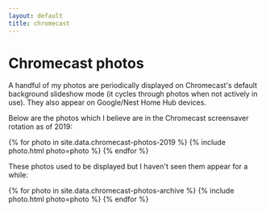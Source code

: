 ```yaml
---
layout: default
title: chromecast
---
```


# Chromecast photos
A handful of my photos are periodically displayed on Chromecast's default
background slideshow mode (it cycles through photos when not actively in use).
They also appear on Google/Nest Home Hub devices.

Below are the photos which I believe are in the Chromecast screensaver rotation
as of 2019:

<div class="post">
  <div class="photo-grid" id="photo-grid">
    {% for photo in site.data.chromecast-photos-2019 %}
      {% include photo.html photo=photo %}
    {% endfor %}
  </div>
</div>

These photos used to be displayed but I haven't seen them appear for a while:

<div class="post">
  <div class="photo-grid" id="photo-grid">
    {% for photo in site.data.chromecast-photos-archive %}
      {% include photo.html photo=photo %}
    {% endfor %}
  </div>
</div>
